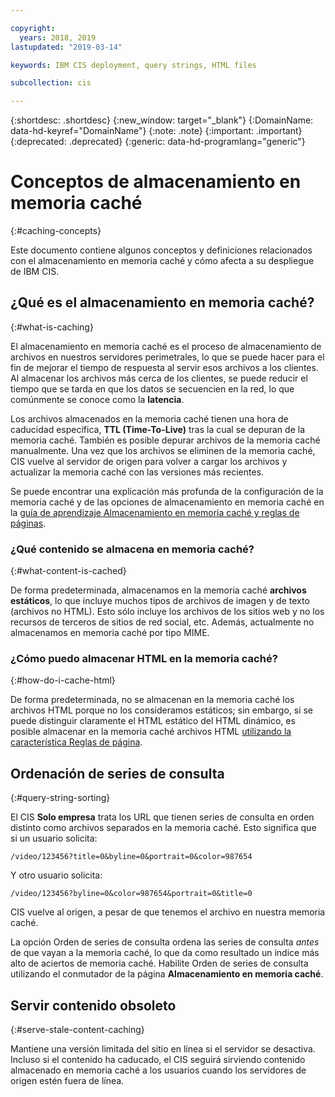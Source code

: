 ```yaml
---

copyright:
  years: 2018, 2019
lastupdated: "2019-03-14"

keywords: IBM CIS deployment, query strings, HTML files

subcollection: cis

---
```


{:shortdesc: .shortdesc}
{:new_window: target="_blank"}
{:DomainName: data-hd-keyref="DomainName"}
{:note: .note}
{:important: .important}
{:deprecated: .deprecated}
{:generic: data-hd-programlang="generic"}

# Conceptos de almacenamiento en memoria caché
{:#caching-concepts}

Este documento contiene algunos conceptos y definiciones relacionados con el almacenamiento en memoria caché y cómo afecta a su despliegue de IBM CIS.

## ¿Qué es el almacenamiento en memoria caché?
{:#what-is-caching}

El almacenamiento en memoria caché es el proceso de almacenamiento de archivos en nuestros servidores perimetrales, lo que se puede hacer para el fin de mejorar el tiempo de respuesta al servir esos archivos a los clientes. Al almacenar los archivos más cerca de los clientes, se puede reducir el tiempo que se tarda en que los datos se secuencien en la red, lo que comúnmente se conoce como la **latencia**.

Los archivos almacenados en la memoria caché tienen una hora de caducidad específica, **TTL (Time-To-Live)** tras la cual se depuran de la memoria caché. También es posible depurar archivos de la memoria caché manualmente. Una vez que los archivos se eliminen de la memoria caché, CIS vuelve al servidor de origen para volver a cargar los archivos y actualizar la memoria caché con las versiones más recientes.

Se puede encontrar una explicación más profunda de la configuración de la memoria caché y de las opciones de almacenamiento en memoria caché en la [guía de aprendizaje Almacenamiento en memoria caché y reglas de páginas](/docs/infrastructure/cis?topic=cis-use-page-rules-with-caching).

### ¿Qué contenido se almacena en memoria caché?
{:#what-content-is-cached}

De forma predeterminada, almacenamos en la memoria caché **archivos estáticos**, lo que incluye muchos tipos de archivos de imagen y de texto (archivos no HTML). Esto sólo incluye los archivos de los sitios web y no los recursos de terceros de sitios de red social, etc. Además, actualmente no almacenamos en memoria caché por tipo MIME.

### ¿Cómo puedo almacenar HTML en la memoria caché? 
{:#how-do-i-cache-html}

De forma predeterminada, no se almacenan en la memoria caché los archivos HTML porque no los consideramos estáticos; sin embargo, si se puede distinguir claramente el HTML estático del HTML dinámico, es posible almacenar en la memoria caché archivos HTML [utilizando la característica Reglas de página](/docs/infrastructure/cis?topic=cis-use-page-rules).


## Ordenación de series de consulta
{:#query-string-sorting}

El CIS **Solo empresa** trata los URL que tienen series de consulta en orden distinto como archivos separados en la memoria caché. Esto significa que si un usuario solicita:

`/video/123456?title=0&byline=0&portrait=0&color=987654`

Y otro usuario solicita:

`/video/123456?byline=0&color=987654&portrait=0&title=0`

CIS vuelve al origen, a pesar de que tenemos el archivo en nuestra memoria caché.

La opción Orden de series de consulta ordena las series de consulta _antes_ de que vayan a la memoria caché, lo que da como resultado un índice más alto de aciertos de memoria caché. Habilite Orden de series de consulta utilizando el conmutador de la página **Almacenamiento en memoria caché**.

## Servir contenido obsoleto
{:#serve-stale-content-caching}

Mantiene una versión limitada del sitio en línea si el servidor se desactiva. Incluso si el contenido ha caducado, el CIS seguirá sirviendo contenido almacenado en memoria caché a los usuarios cuando los servidores de origen estén fuera de línea.
